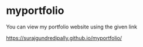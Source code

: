 # myportfolio

You can view my portfolio website using the given link

https://surajgundredipally.github.io/myportfolio/
